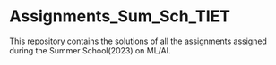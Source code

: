 # Assignments_Sum_Sch_TIET
This repository contains the solutions of all the assignments assigned during the Summer School(2023) on ML/AI.
